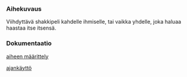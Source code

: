 ### Aihekuvaus

Viihdyttävä shakkipeli kahdelle ihmiselle, tai vaikka yhdelle, joka haluaa haastaa itse itsensä.

### Dokumentaatio
[aiheen määrittely](dokumentaatio/aihemäärittely.md)

[ajankäyttö](dokumentaatio/ajankäyttö.md)

